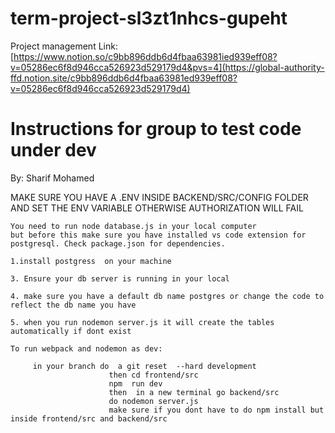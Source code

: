# term-project-sl3zt1nhcs-gupeht
Project management Link: [https://www.notion.so/c9bb896ddb6d4fbaa63981ied939eff08?v=05286ec6f8d946cca526923d529179d4&pvs=4](https://global-authority-ffd.notion.site/c9bb896ddb6d4fbaa63981ed939eff08?v=05286ec6f8d946cca526923d529179d4)



#  Instructions for group to test code under dev
By: Sharif Mohamed

   MAKE SURE YOU HAVE A .ENV INSIDE BACKEND/SRC/CONFIG FOLDER AND SET THE ENV VARIABLE OTHERWISE AUTHORIZATION WILL FAIL

    You need to run node database.js in your local computer
    but before this make sure you have installed vs code extension for postgresql. Check package.json for dependencies.

    1.install postgress  on your machine

    3. Ensure your db server is running in your local 

    4. make sure you have a default db name postgres or change the code to reflect the db name you have

    5. when you run nodemon server.js it will create the tables automatically if dont exist

    To run webpack and nodemon as dev:

         in your branch do  a git reset  --hard development
                          then cd frontend/src
                          npm  run dev
                          then  in a new terminal go backend/src 
                          do nodemon server.js
                          make sure if you dont have to do npm install but inside frontend/src and backend/src








